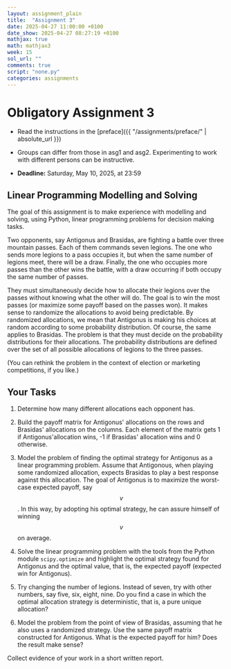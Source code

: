 ```yaml
---
layout: assignment_plain
title:  "Assignment 3"
date: 2025-04-27 11:00:00 +0100
date_show: 2025-04-27 08:27:19 +0100
mathjax: true
math: mathjax3
week: 15
sol_url: ""
comments: true
script: "none.py"
categories: assignments
---
```


<!-- https://pdmosses.github.io/just-the-docs-tests-old/docs/math/mathjax3/ -->

# Obligatory Assignment 3

- Read the instructions in the [preface]({{ "/assignments/preface/" | absolute_url }})

- Groups can differ from those in asg1 and asg2. Experimenting to work with different
  persons can be instructive.

- **Deadline:** Saturday, May 10, 2025, at 23:59

## Linear Programming Modelling and Solving

The goal of this assignment is to make experience with modelling and solving,
using Python, linear programming problems for decision making tasks.

Two opponents, say Antigonus and Brasidas, are fighting a battle over three mountain
passes. Each of them commands seven legions. The one who sends more legions
to a pass occupies it, but when the same number of legions meet, there will be
a draw. Finally, the one who occupies more passes than the other wins the
battle, with a draw occurring if both occupy the same number of passes.  

They must simultaneously decide how to allocate their legions over the passes
without knowing what the other will do. The goal is to win the most passes (or
maximize some payoff based on the passes won). It makes sense to randomize the
allocations to avoid being predictable. By randomized allocations, we mean that
Antigonus is making his choices at random according to some probability
distribution. Of course, the same applies to Brasidas. The problem is that they
must decide on the probability distributions for their allocations. The
probability distributions are defined over the set of all possible allocations
of legions to the three passes. 

(You can rethink the problem in the context of election or marketing
competitions, if you like.)

## Your Tasks

1. Determine how many different allocations each opponent has.

2. Build the payoff matrix for Antigonus' allocations on the rows and Brasidas'
   allocations on the columns. Each element of the matrix gets 1 if
  Antigonus'allocation wins, -1 if Brasidas' allocation wins and 0 otherwise.

3. Model the problem of finding the optimal strategy for Antigonus as a linear
  programming problem. Assume that Antigonous, when playing some randomized
  allocation, expects Brasidas to play a best response against this allocation.
  The goal of Antigonus is to maximize the worst-case expected payoff, say $$v$$.
  In this way, by adopting his optimal strategy, he can assure himself of
  winning $$v$$ on average.

4. Solve the linear programming problem with the tools from the Python module
  `scipy.optimize` and highlight the optimal strategy found for Antigonus and
  the optimal value, that is, the expected payoff (expected win for Antigonus). 

5. Try changing the number of legions. Instead of seven, try with other numbers,
  say five, six, eight, nine. Do you find a case in which the optimal allocation
  strategy is deterministic, that is, a pure unique allocation?  

6. Model the problem from the point of view of Brasidas, assuming that he also
   uses a randomized strategy. Use the same payoff matrix constructed for
  Antigonus. What is the expected payoff for him? Does the result make sense?

Collect evidence of your work in a short written report.
